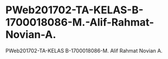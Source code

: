 # PWeb201702-TA-KELAS-B-1700018086-M.-Alif-Rahmat-Novian-A.
PWeb201702-TA-KELAS B-1700018086-M. Alif Rahmat Novian A.

